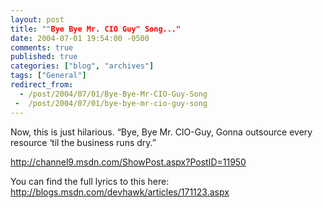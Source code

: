 ```yaml
---
layout: post
title: ""Bye Bye Mr. CIO Guy" Song..."
date: 2004-07-01 19:54:00 -0500
comments: true
published: true
categories: ["blog", "archives"]
tags: ["General"]
redirect_from: 
  - /post/2004/07/01/Bye-Bye-Mr-CIO-Guy-Song
 -  /post/2004/07/01/bye-bye-mr-cio-guy-song
---
```

<!-- more -->
<P>Now, this is just hilarious. &#8220;Bye, Bye Mr. CIO-Guy, Gonna outsource every resource &#8216;til the business runs dry.&#8221;</P>
<P><A href="http://channel9.msdn.com/ShowPost.aspx?PostID=11950">http://channel9.msdn.com/ShowPost.aspx?PostID=11950</A></P>
<P>You can find the full lyrics to this here: <A href="http://blogs.msdn.com/devhawk/articles/171123.aspx">http://blogs.msdn.com/devhawk/articles/171123.aspx</A></P>
